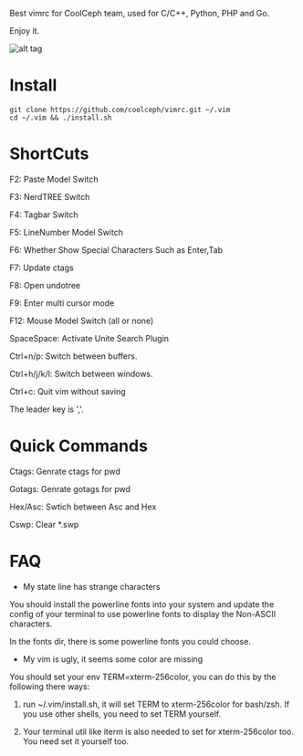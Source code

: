 Best vimrc for CoolCeph team, used for C/C++, Python, PHP and Go.

Enjoy it.

![alt tag](https://raw.github.com/coolceph/vimrc/master/screenshot-2.png)

# Install

```
git clone https://github.com/coolceph/vimrc.git ~/.vim
cd ~/.vim && ./install.sh
```

# ShortCuts

F2: Paste Model Switch

F3: NerdTREE Switch

F4: Tagbar Switch

F5: LineNumber Model Switch

F6: Whether Show Special Characters Such as Enter,Tab

F7: Update ctags

F8: Open undotree

F9: Enter multi cursor mode

F12: Mouse Model Switch (all or none)

SpaceSpace: Activate Unite Search Plugin

Ctrl+n/p: Switch between buffers.

Ctrl+h/j/k/l: Switch between windows.

Ctrl+c: Quit vim without saving

The leader key is ','.

# Quick Commands

Ctags: Genrate ctags for pwd

Gotags: Genrate gotags for pwd

Hex/Asc: Swtich between Asc and Hex

Cswp: Clear *.swp

# FAQ

- My state line has strange characters

You should install the powerline fonts into your system and update the config of your terminal to use powerline fonts to display the Non-ASCII characters.

In the fonts dir, there is some powerline fonts you could choose.

- My vim is ugly, it seems some color are missing

You should set your env TERM=xterm-256color, you can do this by the following there ways:

1) run ~/.vim/install.sh, it will set TERM to xterm-256color for bash/zsh. If you use other shells, you need to set TERM yourself.

2) Your terminal util like iterm is also needed to set for xterm-256color too. You need set it yourself too.

